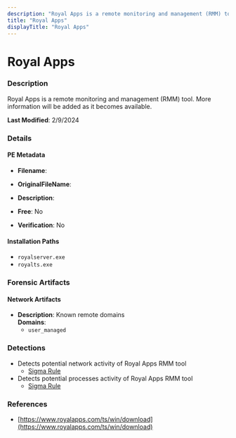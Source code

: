 ```yaml
---
description: "Royal Apps is a remote monitoring and management (RMM) tool. More information will be added as it becomes available."
title: "Royal Apps"
displayTitle: "Royal Apps"
---
```




# Royal Apps


### Description

Royal Apps is a remote monitoring and management (RMM) tool. More information will be added as it becomes available.



**Last Modified**: 2/9/2024

### Details


#### PE Metadata
- **Filename**: 
- **OriginalFileName**: 
- **Description**: 


- **Free**: No

- **Verification**: No




#### Installation Paths
- `royalserver.exe`
- `royalts.exe`

### Forensic Artifacts




#### Network Artifacts
- **Description**: Known remote domains
<br/>**Domains**:
    - `user_managed`


### Detections
- Detects potential network activity of Royal Apps RMM tool
  - [Sigma Rule](https://github.com/magicsword-io/LOLRMM/blob/main/detections/sigma/royal_apps_network_sigma.yml)
- Detects potential processes activity of Royal Apps RMM tool
  - [Sigma Rule](https://github.com/magicsword-io/LOLRMM/blob/main/detections/sigma/royal_apps_processes_sigma.yml)

### References
- [https://www.royalapps.com/ts/win/download](https://www.royalapps.com/ts/win/download)


